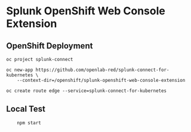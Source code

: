 # Splunk OpenShift Web Console Extension


## OpenShift Deployment

```
oc project splunk-connect

oc new-app https://github.com/openlab-red/splunk-connect-for-kubernetes \
    --context-dir=/openshift/splunk-openshift-web-console-extension

oc create route edge --service=splunk-connect-for-kubernetes
```


## Local Test

```
    npm start
```
